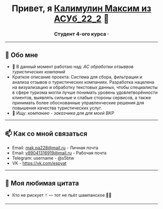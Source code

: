 <!-- Заголовок -->
<h1 align="center">Привет, я <a href="ссылка на твой сайт или профиль">Калимулин Максим из АСУб_22_2</a> 👋</h1>
<h3 align="center">Студент 4-ого курса · </h3>

---

## 💼 Обо мне

- 🔭 В данный момент работаю над: *АС обработки отзыввов туристических компаний*
- Краткое описание проекта:
Система для сбора, фильтрации и анализа отзывов о туристических компаниях. Разработка нацелена на визуализацию и обработку текстовых данных, чтобы специалисты в сфере туризма могли лучше понимать уровень удовлетворённости клиентов, выявлять сильные и слабые стороны сервисов, а также принимать более обоснованные управленческие решения для повышения качества туристических услуг.
- 👯 Ищу: *компанию - заказчика для для моей ВКР*

---


## 📫 Как со мной связаться

- Email: mak.pa228@mail.ru - Личная почта
- Email: v89041316919@mail.ru - Рабочая почта
- Telegram: username - @s5btw
- VK - https://vk.com/espyat

---

## 🌟 Моя любимая цитата
- Кто не рискует 🃏 — тот не пьёт шампанское 🥂✨

---

